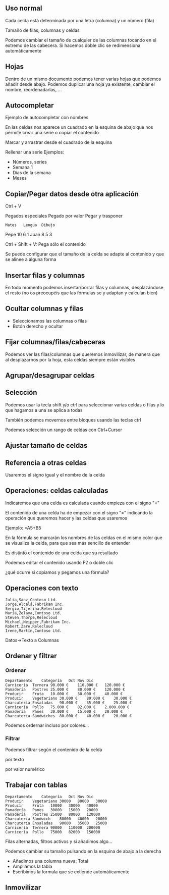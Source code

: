 ## Uso normal

Cada celda está determinada por una letra (columna) y un número (fila)

Tamaño de filas, columnas y celdas

Podemos cambiar el tamaño de cualquier de las columnas tocando en el extremo de las cabecera. Si hacemos doble clic se redimensiona automáticamente

## Hojas

Dentro de un mismo documento podemos tener varias hojas que podemos añadir desde abajo.
Podemos duplicar una hoja ya existente, cambiar el nombre, reordenadarlas, ...

## Autocompletar

Ejemplo de autocompletar con nombres

En las celdas nos aparece un cuadrado en la  esquina de abajo que nos permite crear una serie o copiar el contenido

Marcar y arrastrar desde el cuadrado de la esquina

Rellenar una serie
Ejemplos: 
* Números, series
* Semana 1
* Días de la semana
* Meses



## Copiar/Pegar datos desde otra aplicación

Ctrl + V

Pegados especiales
Pegado por valor
Pegar y trasponer

	Mates	Lengua	Dibujo
Pepe	10	6	1
Juan	8	5	3


Ctrl + Shift + V: Pega sólo el contenido

Se puede configurar que el tamaño de la celda se adapte al contenido y que se alinee a alguna forma

## Insertar filas y columnas

En todo momento podemos insertar/borrar filas y columnas, desplazándose el resto (no os preocupéis que las fórmulas se y adaptan y calculan bien)

## Ocultar columnas y  filas

* Seleccionamos las columnas o filas
* Botón derecho y ocultar


## Fijar columnas/filas/cabeceras

Podemos ver las filas/columnas que queremos inmovilizar, de manera que al desplazarnos por la hoja, esta celdas siempre están visibles

## Agrupar/desagrupar celdas

## Selección

Podemos usar la tecla shift y/o ctrl para seleccionar varias celdas o filas y lo que hagamos a una se aplica a todas

También podemos movernos entre bloques usando las teclas ctrl

Podemos selección un rango de celdas con  Ctrl+Cursor



## Ajustar tamaño de celdas

## Referencia a otras celdas

Usaremos el signo igual y el nombre de la celda

## Operaciones: celdas calculadas

Indicaremos que una celda es calculada cuando empieza con el signo "="

El contenido de una celda ha de empezar con el signo "=" indicando la operación que queremos hacer y las celdas que usaremos

Ejemplo: =A5+B5

En la fórmula se marcarán los nombres de las celdas en el mismo color que se visualiza la celda, para que sea más sencillo de entender

Es distinto el contenido de una celda que su resultado

Podemos editar el contenido usando F2 o doble clic

¿qué ocurre si copiamos y pegamos una fórmula?

## Operaciones con texto

	Julia,Sanz,Contoso Ltd.
	Jorge,Alcalá,Fabrikam Inc.
	Sergio,Tijerina,Relecloud
	María,Zelaya,Contoso Ltd.
	Steven,Thorpe,Relecloud
	Michael,Neipper,Fabrikam Inc.
	Robert,Zare,Relecloud
	Irene,Martín,Contoso Ltd.

Datos->Texto a Columnas

## Ordenar y filtrar

### Ordenar

	Departamento	Categoría	Oct	Nov	Dic
	Carnicería	Ternera	90.000 €	110.000 €	120.000 €
	Panadería	Postres	25.000 €	80.000 €	120.000 €
	Producir	Fruta	10.000 €	30.000 €	40.000 €
	Producir	Vegetariano	30.000 €	80.000 €	30.000 €
	Charcutería	Ensaladas	90.000 €	35.000 €	25.000 €
	Carnicería	Pollo	75.000 €	82.000 €	2.000.000 €
	Panadería	Panes	30.000 €	15.000 €	20.000 €
	Charcutería	Sándwiches	80.000 €	40.000 €	20.000 €

Podemos ordernar incluso por colores...

### Filtrar

Podemos filtrar según el contenido de la celda

por texto

por valor numérico

## Trabajar con tablas

	Departamento	Categoría	Oct	Nov	Dic
	Producir	Vegetariano	30000	80000	30000
	Producir	Fruta	10000	30000	40000
	Panadería	Panes	30000	15000	20000
	Panadería	Postres	25000	80000	120000
	Charcutería	Sándwich	80000	40000	20000
	Charcutería	Ensaladas	90000	35000	25000
	Carnicería	Ternera	90000	110000	200000
	Carnicería	Pollo	75000	82000	150000

Filas alternadas, filtros activos y si añadimos algo...

Podemos cambiar su tamaño pulsando en la esquina de abajo a la derecha

* Añadimos una columna nueva: Total 
* Ampliamos la tabla
* Escribimos la formula que se extiende automáticamente

## Inmovilizar 
